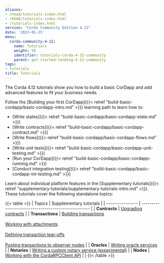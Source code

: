 ```yaml
---
aliases:
- /head/tutorials-index.html
- /HEAD/tutorials-index.html
- /tutorials-index.html
version: "Corda Community Edition 4.12"
date: '2023-01-25'
menu:
  corda-community-4-12:
    name: Tutorials
    weight: 50
    identifier: tutorials-corda-4-12-community
    parent: get-started-landing-4-12-community
tags:
- tutorials
title: Tutorials
---
```


The Corda 4.12 tutorials show you how to build a basic CorDapp and add advanced features to fit your business needs.

Follow the [Building your first CorDapp]({{< relref "build-basic-cordapp/basic-cordapp-intro.md" >}}) learning path to learn how to:

* [Write states]({{< relref "build-basic-cordapp/basic-cordapp-state.md" >}})
* [Write contracts]({{< relref "build-basic-cordapp/basic-cordapp-contract.md" >}})
* [Write flows]({{< relref "build-basic-cordapp/basic-cordapp-flows.md" >}})
* [Write unit tests]({{< relref "build-basic-cordapp/basic-cordapp-unit-testing.md" >}})
* [Run your CorDapp]({{< relref "build-basic-cordapp/basic-cordapp-running.md" >}})
* [Conduct integration testing]({{< relref "build-basic-cordapp/basic-cordapp-int-testing.md" >}})

Learn about individual platform features in the [Supplementary tutorials]({{< relref "supplementary-tutorials/supplementary-tutorials-intro.md" >}}). These tutorials cover the following standalone topics:

{{< table >}}
| Topics           | Supplementary tutorials                                                                                                                                                                                                                                                            |
| ---------------- | ---------------------------------------------------- |
| **Contracts**    | [Upgrading contracts](supplementary-tutorials/contract-upgrade.html)                                                                                                                                                                                 |
| **Transactions** | [Building transactions](supplementary-tutorials/tutorial-building-transactions.html)<br/><br/>[Working with attachments](supplementary-tutorials/tutorial-attachments.html) <br/><br/> [Defining transaction tear-offs](supplementary-tutorials/tutorial-tear-offs.html) <br/><br/> [Posting transactions to observer nodes](supplementary-tutorials/tutorial-observer-nodes.html) |
| **Oracles**      | [Writing oracle services](supplementary-tutorials/oracles.html)                                                                                                                                                                                                                                            |
| **Notaries**     | [Writing a custom notary service (experimental)](supplementary-tutorials/tutorial-custom-notary.html)                                                                                                                                                                                                       |
| **Nodes**        | [Working with the CordaRPCClient API](supplementary-tutorials/tutorial-clientrpc-api.html)                                                                                                                                                                                                                 |                                                                                                                       |
{{< /table >}}
